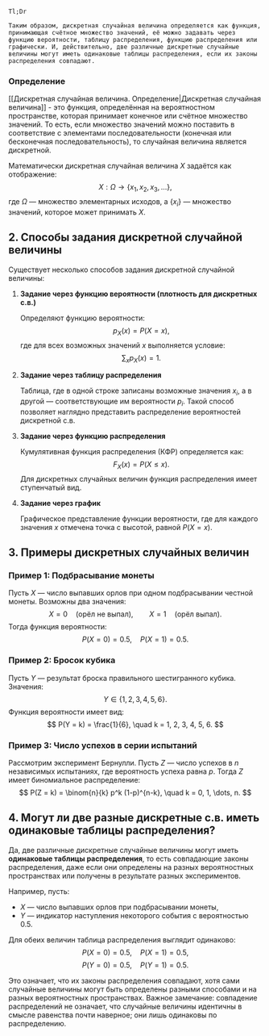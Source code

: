
```
Tl;Dr

Таким образом, дискретная случайная величина определяется как функция, принимающая счётное множество значений, её можно задавать через функцию вероятности, таблицу распределения, функцию распределения или графически. И, действительно, две различные дискретные случайные величины могут иметь одинаковые таблицы распределения, если их законы распределения совпадают.
```

### Определение
[[Дискретная случайная величина. Определение|Дискретная случайная величина]] - это функция, определённая на вероятностном пространстве, которая принимает конечное или счётное множество значений. То есть, если множество значений можно поставить в соответствие с элементами последовательности (конечная или бесконечная последовательность), то случайная величина является дискретной.

Математически дискретная случайная величина $X$ задаётся как отображение:
$$
X: \Omega \to \{x_1, x_2, x_3, \dots\},
$$
где $\Omega$ — множество элементарных исходов, а $\{x_i\}$ — множество значений, которое может принимать $X$.


## 2. Способы задания дискретной случайной величины

Существует несколько способов задания дискретной случайной величины:

1. **Задание через функцию вероятности (плотность для дискретных с.в.)**

   Определяют функцию вероятности:
   $$
   p_X(x) = P(X = x),
   $$
   где для всех возможных значений $x$ выполняется условие:
   $$
   \sum_{x} p_X(x) = 1.
   $$

2. **Задание через таблицу распределения**

   Таблица, где в одной строке записаны возможные значения $x_i$, а в другой — соответствующие им вероятности $p_i$. Такой способ позволяет наглядно представить распределение вероятностей дискретной с.в.

3. **Задание через функцию распределения**

   Кумулятивная функция распределения (КФР) определяется как:
   $$
   F_X(x) = P(X \le x).
   $$
   Для дискретных случайных величин функция распределения имеет ступенчатый вид.

4. **Задание через график**

   Графическое представление функции вероятности, где для каждого значения $x$ отмечена точка с высотой, равной $P(X = x)$.

## 3. Примеры дискретных случайных величин

### Пример 1: Подбрасывание монеты

Пусть $X$ — число выпавших орлов при одном подбрасывании честной монеты. Возможны два значения:
$$
X = 0 \quad \text{(орёл не выпал)}, \qquad X = 1 \quad \text{(орёл выпал)}.
$$
Тогда функция вероятности:
$$
P(X = 0) = 0.5, \quad P(X = 1) = 0.5.
$$

### Пример 2: Бросок кубика

Пусть $Y$ — результат броска правильного шестигранного кубика. Значения:
$$
Y \in \{1, 2, 3, 4, 5, 6\}.
$$
Функция вероятности имеет вид:
$$
P(Y = k) = \frac{1}{6}, \quad k = 1, 2, 3, 4, 5, 6.
$$

### Пример 3: Число успехов в серии испытаний

Рассмотрим эксперимент Бернулли. Пусть $Z$ — число успехов в $n$ независимых испытаниях, где вероятность успеха равна $p$. Тогда $Z$ имеет биномиальное распределение:
$$
P(Z = k) = \binom{n}{k} p^k (1-p)^{n-k}, \quad k = 0, 1, \dots, n.
$$

## 4. Могут ли две разные дискретные с.в. иметь одинаковые таблицы распределения?

Да, две различные дискретные случайные величины могут иметь **одинаковые таблицы распределения**, то есть совпадающие законы распределения, даже если они определены на разных вероятностных пространствах или получены в результате разных экспериментов.

Например, пусть:
- $X$ — число выпавших орлов при подбрасывании монеты,
- $Y$ — индикатор наступления некоторого события с вероятностью $0.5$.

Для обеих величин таблица распределения выглядит одинаково:
$$
P(X = 0) = 0.5, \quad P(X = 1) = 0.5,
$$
$$
P(Y = 0) = 0.5, \quad P(Y = 1) = 0.5.
$$

Это означает, что их законы распределения совпадают, хотя сами случайные величины могут быть определены разными способами и на разных вероятностных пространствах. Важное замечание: совпадение распределений не означает, что случайные величины идентичны в смысле равенства почти наверное; они лишь одинаковы по распределению.

